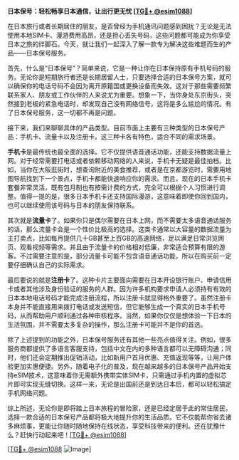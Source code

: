 **日本保号：轻松畅享日本通信，让出行更无忧 [[TG💪+ @esim1088](https://t.me/s/esim1088)]**

在日本旅行或者长期居住的朋友，是否曾经为手机通讯问题感到困扰？无论是无法使用本地SIM卡、漫游费用高昂，还是担心丢失号码，这些问题都可能成为你享受日本之旅的绊脚石。今天，就让我们一起深入了解一款专为解决这些难题而生的产品——日本保号服务。

首先，什么是“日本保号”？简单来说，它是一种让你在日本保持原有手机号码的服务。无论你是短期旅行者还是长期居留人士，只要选择合适的日本保号方案，就可以确保你的电话号码不会因为离开原籍国或更换设备而失效。这对于那些需要频繁联系家人、朋友或工作伙伴的人来说尤为重要。想象一下，当你身处东京街头，突然接到老板的紧急电话时，却发现自己没有网络信号，这将是多么尴尬的情况。有了日本保号服务，这一切都不再是问题。

接下来，我们来聊聊具体的产品类型。目前市面上主要有三种类型的日本保号产品：手机卡、流量卡以及注册卡。这三种卡各有特色，适合不同的需求场景。

**手机卡**是最传统也最全面的选择。它不仅提供语音通话功能，还能支持数据流量上网。对于经常需要打电话或者依赖移动网络的人来说，手机卡无疑是最佳拍档。比如，当你在大阪逛街时，想查询附近的美食推荐，或者是在京都游览时，需要用地图导航找到下一个景点，手机卡都能快速响应你的需求。而且，现在的日本手机卡套餐非常灵活，既有包月制也有按需计费的方式，完全可以根据个人习惯进行调整。值得一提的是，很多日本手机卡还支持国际漫游，这意味着即使你回到国内，也可以继续使用该号码与日本的朋友保持联系。

其次就是**流量卡**了。如果你只是偶尔需要在日本上网，而不需要太多语音通话服务的话，那么流量卡会是一个性价比极高的选择。这类卡通常以大容量的数据流量为主打卖点，比如每月提供几十GB甚至上百GB的高速网络，足以满足日常浏览网页、观看视频等需求。并且由于流量卡的价格相对低廉，非常适合预算有限的游客。不过需要注意的是，部分流量卡可能不包含语音通话功能，所以在购买前一定要仔细确认自己的实际需求。

最后要说的就是**注册卡**了。这种卡片主要面向需要在日本开设银行账户、申请信用卡或者其他涉及身份验证的服务的人群。因为许多机构要求申请人必须持有有效的日本本地电话号码才能完成注册流程，所以注册卡就显得格外重要了。虽然注册卡本身并不能直接用来拨打电话或发送短信，但它能够生成一个真实的日本手机号码，从而帮助用户顺利通过各种审核程序。当然，如果你仅仅是想体验一下日本的生活氛围，并不需要太多复杂的操作，那么注册卡可能并不是你的首选。

除了上述提到的功能之外，日本保号服务还有其他一些亮点值得关注。例如，很多服务商都提供了多语言客服支持，包括中文在内的多种语言都可以无障碍沟通；同时，他们还会定期推出促销活动，比如新用户首月优惠、充值返现等等，让用户体验更加实惠便捷。另外，随着电子化的普及，现在越来越多的日本保号产品开始支持eSIM技术，这意味着你无需额外携带实体SIM卡，只需通过手机内置的虚拟芯片即可实现无缝切换。这样一来，无论是出国前还是到达日本后，都可以轻松搞定手机网络问题。

综上所述，无论你是即将踏上日本旅程的冒险家，还是已经定居于此的常住居民，选择一款合适的日本保号产品都将极大地提升你的生活品质。它不仅能帮你省去诸多麻烦事，更能让你随时随地保持在线状态，享受科技带来的便利。还在犹豫什么？赶快行动起来吧！[[TG💪+ @esim1088](https://t.me/s/esim1088)]

[[TG💪+ @esim1088](https://t.me/s/esim1088) ![Image](https://i.postimg.cc/4NQfJmqS/Snipaste-2025-05-13-00-14-12.png)]